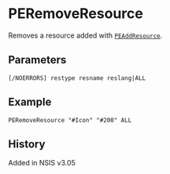 # PERemoveResource

Removes a resource added with [`PEAddResource`][PEAddResource].

## Parameters

    [/NOERRORS] restype resname reslang|ALL

## Example

    PERemoveResource "#Icon" "#200" ALL

## History

Added in NSIS v3.05

[PEAddResource]: PEAddResource.md
